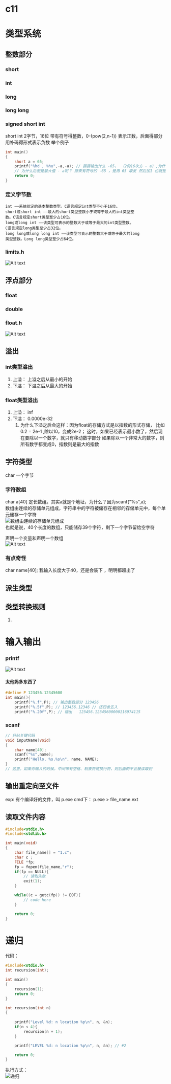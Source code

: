 # c11

# 类型系统

## 整数部分
### short

### int

### long

### long long

### signed short int
short int 2字节，16位 带有符号得整数，0-(pow(2,n-1)) 表示正数，后面得部分用补码得形式表示负数
举个例子
```c
int main()
{
    short a = 65;
    printf("%hd , %hu",-a,-a); // 猜猜输出什么 -65， （2的16次方 - a）,为什么是16次方？因为这里short是2个字节，也就是16位，一位表示0/1，所以有 2的16次方-1种表示
    // 为什么后面是最大值 - a呢？ 原来有符号的 -65 ，是用 65 取反 然后加1 也就是用反码的形式表示，但是转成无符号，就变成了这个值了
    return 0;
}
```

### 定义字节数
```text
int ——系统给定的基本整数类型。C语言规定int类型不小于16位。
short或short int ——最大的short类型整数小于或等于最大的int类型整
数。C语言规定short类型至少占16位。
long或long int ——该类型可表示的整数大于或等于最大的int类型整数。
C语言规定long类型至少占32位。
long long或long long int ——该类型可表示的整数大于或等于最大的long
类型整数。Long long类型至少占64位。
```

### limits.h
![Alt text](image-2.png)

## 浮点部分
### float

### double

### float.h
![Alt text](image-3.png)

## 溢出
### int类型溢出
1. 上溢： 上溢之后从最小的开始
2. 下溢： 下溢之后从最大的开始

### float类型溢出
1. 上溢： inf
2. 下溢： 0.0000e-32
   1. 为什么下溢之后会这样：因为float的存储方式是以指数的形式存储，
      比如 0.2 = 2e-1 ,除以10，变成2e-2；
      这时，如果已经表示最小数了，然后现在要除以一个数字，就只有移动数字部分
      如果除以一个非常大的数字，则所有数字都变成0，指数则是最大的指数


## 字符类型
char 一个字节

### 字符数组
char a[40] 定长数组。其实a就是个地址，为什么？因为scanf("%s",a);  
数组由连续的存储单元组成，字符串中的字符被储存在相邻的存储单元中，每个单元储存一个字符   
![数组由连续的存储单元组成](image.png)  
也就是说，40个长度的数组，只能储存39个字符，剩下一个字节留给空字符

 声明一个变量和声明一个数组  
![Alt text](image-1.png)

### 有点奇怪
char name[40];  我输入长度大于40，还是会装下 ，明明都超出了

## 派生类型

## 类型转换规则
1. 

# 输入输出

### printf
![Alt text](image-4.png)

#### 太他妈多东西了
```c
#define P 123456.12345600
int main(){
    printf("%.f",P); // 输出整数部分 123456
    printf("%.5f",P); // 123456.12346 // 还四舍五入
    printf("%.20f",P); // 输出   123456.12345600000116974115
```

### scanf
```c
// 只贴关键代码
void inputName(void)
{
    char name[40];
    scanf("%s",name);
    printf("Hello, %s.%s\n", name, NAME);
}
// 这里。如果你输入的时候，中间带有空格、制表符或换行符，则后面的不会被读取到
```


## 输出重定向至文件
exp: 有个编译好的文件，叫 p.exe  cmd下： p.exe > file_name.ext

## 读取文件内容
```c
#include<stdio.h>
#include<stdlib.h>

int main(void)
{
    char file_name[] = "1.c";
    char c ;
    FILE *fp;
    fp = fopen(file_name,"r");
    if(fp == NULL){
        // 读取失败
        exit(1);
    }

    while((c = getc(fp)) != EOF){
        // code here
    }

    return 0;
}


```


# 递归
代码：
```c
#include<stdio.h>
int recursion(int);

int main()
{
    recursion(1);
    return 0;
}

int recursion(int n)
{
    
    printf("Level %d: n location %p\n", n, &n);
    if(n < 4){
        recursion(n + 1);
    }

    printf("LEVEL %d: n location %p\n", n, &n); // #2

    return 0;
}


```
执行方式：  
![递归](image-5.png)


